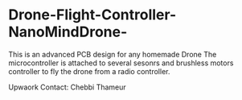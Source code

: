 # Drone-Flight-Controller-NanoMindDrone-
This is an advanced PCB design for any homemade Drone
The microcontroller is attached to several sesonrs and brushless motors controller to fly the drone from a radio controller.

Upwaork Contact:
Chebbi Thameur

